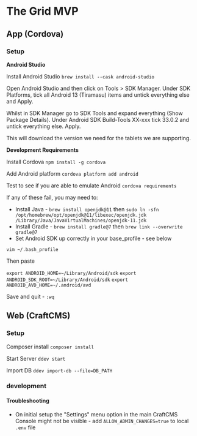# The Grid MVP

## App (Cordova)

### Setup

**Android Studio**

Install Android Studio
`brew install --cask android-studio`

Open Android Studio and then click on Tools > SDK Manager. Under SDK Platforms, tick all Android 13 (Tiramasu) items and untick everything else and Apply.

Whilst in SDK Manager go to SDK Tools and expand everything (Show Package Details). Under Android SDK Build-Tools XX-xxx tick 33.0.2 and untick everything else. Apply.

This will download the version we need for the tablets we are supporting.

**Development Requirements**

Install Cordova
`npm install -g cordova`

Add Android platform
`cordova platform add android`

Test to see if you are able to emulate Android
`cordova requirements`

If any of these fail, you may need to:

 - Install Java - `brew install openjdk@11` then `sudo ln -sfn /opt/homebrew/opt/openjdk@11/libexec/openjdk.jdk /Library/Java/JavaVirtualMachines/openjdk-11.jdk`
 - Install Gradle - `brew install gradle@7` then `brew link --overwrite gradle@7`
 - Set Android SDK up correctly in your base_profile - see below

`vim ~/.bash_profile`

Then paste

`export ANDROID_HOME=~/Library/Android/sdk`
`export ANDROID_SDK_ROOT=~/Library/Android/sdk`
`export ANDROID_AVD_HOME=~/.android/avd`

Save and quit - `:wq`

## Web (CraftCMS)

### Setup

Composer install
`composer install`

Start Server
`ddev start`

Import DB
`ddev import-db --file=DB_PATH`

### development


#### Troubleshooting
- On initial setup the "Settings" menu option in the main CraftCMS Console might not be visible - add `ALLOW_ADMIN_CHANGES=true` to local `.env` file